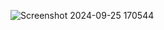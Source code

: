 ![Screenshot 2024-09-25 170544](https://github.com/user-attachments/assets/c5ed2d69-e7f0-4c05-9b6f-eda80b6da4e8)
